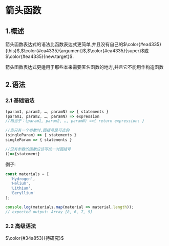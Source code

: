 # 箭头函数

## 1.概述

箭头函数表达式的语法比函数表达式更简单,并且没有自己的$\color{#ea4335}{this}$,$\color{#ea4335}{argument}$,$\color{#ea4335}{super}$或$\color{#ea4335}{new.target}$.

箭头函数表达式更适用于那些本来需要匿名函数的地方,并且它不能用作构造函数

## 2.语法

### 2.1 基础语法

```js
(param1, param2, …, paramN) => { statements }
(param1, param2, …, paramN) => expression
//相当于：(param1, param2, …, paramN) =>{ return expression; }

//当只有一个参数时,圆括号是可选的
(singleParam) => { statements }
singleParam => { statements }

//没有参数的函数应该写成一对圆括号
()=>{statement}
```

例子:

```js
const materials = [
  'Hydrogen',
  'Helium',
  'Lithium',
  'Beryllium'
];

console.log(materials.map(material => material.length));
// expected output: Array [8, 6, 7, 9]
```

### 2.2 高级语法

$\color{#34a853}{待研究}$
